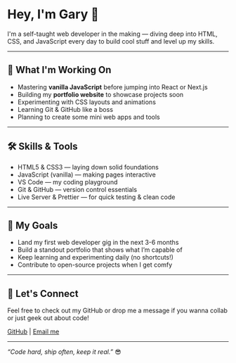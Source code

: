 # Hey, I'm Gary 👋

I'm a self-taught web developer in the making — diving deep into HTML, CSS, and JavaScript every day to build cool stuff and level up my skills.

---

## 🚀 What I'm Working On

- Mastering **vanilla JavaScript** before jumping into React or Next.js  
- Building my **portfolio website** to showcase projects soon  
- Experimenting with CSS layouts and animations  
- Learning Git & GitHub like a boss  
- Planning to create some mini web apps and tools  

---

## 🛠️ Skills & Tools

- HTML5 & CSS3 — laying down solid foundations  
- JavaScript (vanilla) — making pages interactive  
- VS Code — my coding playground  
- Git & GitHub — version control essentials  
- Live Server & Prettier — for quick testing & clean code  

---

## 🎯 My Goals

- Land my first web developer gig in the next 3-6 months  
- Build a standout portfolio that shows what I’m capable of  
- Keep learning and experimenting daily (no shortcuts!)  
- Contribute to open-source projects when I get comfy  

---

## 🤝 Let's Connect

Feel free to check out my GitHub or drop me a message if you wanna collab or just geek out about code!

[GitHub](https://github.com/your-username) | [Email me](mailto:your-email@example.com)

---

*“Code hard, ship often, keep it real.”* 😎
